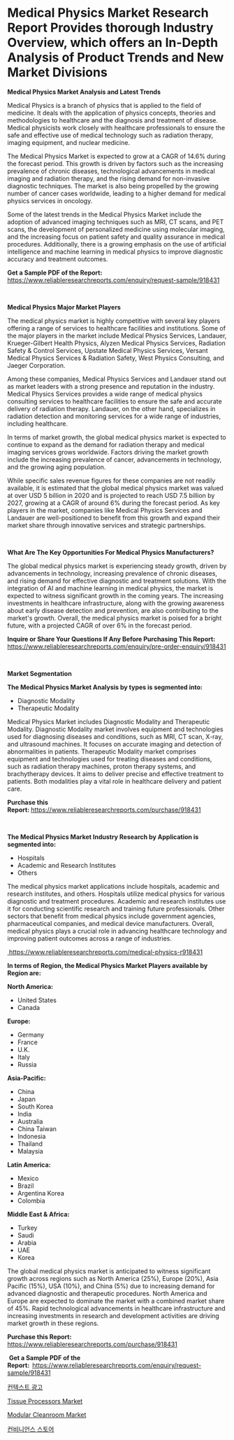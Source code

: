 <p><h1>Medical Physics Market Research Report Provides thorough Industry Overview, which offers an In-Depth Analysis of Product Trends and New Market Divisions</h1></p><p><strong>Medical Physics Market Analysis and Latest Trends</strong></p>
<p><p>Medical Physics is a branch of physics that is applied to the field of medicine. It deals with the application of physics concepts, theories and methodologies to healthcare and the diagnosis and treatment of disease. Medical physicists work closely with healthcare professionals to ensure the safe and effective use of medical technology such as radiation therapy, imaging equipment, and nuclear medicine.</p><p>The Medical Physics Market is expected to grow at a CAGR of 14.6% during the forecast period. This growth is driven by factors such as the increasing prevalence of chronic diseases, technological advancements in medical imaging and radiation therapy, and the rising demand for non-invasive diagnostic techniques. The market is also being propelled by the growing number of cancer cases worldwide, leading to a higher demand for medical physics services in oncology.</p><p>Some of the latest trends in the Medical Physics Market include the adoption of advanced imaging techniques such as MRI, CT scans, and PET scans, the development of personalized medicine using molecular imaging, and the increasing focus on patient safety and quality assurance in medical procedures. Additionally, there is a growing emphasis on the use of artificial intelligence and machine learning in medical physics to improve diagnostic accuracy and treatment outcomes.</p></p>
<p><strong>Get a Sample PDF of the Report:&nbsp;</strong> <a href="https://www.reliableresearchreports.com/enquiry/request-sample/918431">https://www.reliableresearchreports.com/enquiry/request-sample/918431</a></p>
<p>&nbsp;</p>
<p><strong>Medical Physics Major Market Players</strong></p>
<p><p>The medical physics market is highly competitive with several key players offering a range of services to healthcare facilities and institutions. Some of the major players in the market include Medical Physics Services, Landauer, Krueger-Gilbert Health Physics, Alyzen Medical Physics Services, Radiation Safety & Control Services, Upstate Medical Physics Services, Versant Medical Physics Services & Radiation Safety, West Physics Consulting, and Jaeger Corporation.</p><p>Among these companies, Medical Physics Services and Landauer stand out as market leaders with a strong presence and reputation in the industry. Medical Physics Services provides a wide range of medical physics consulting services to healthcare facilities to ensure the safe and accurate delivery of radiation therapy. Landauer, on the other hand, specializes in radiation detection and monitoring services for a wide range of industries, including healthcare.</p><p>In terms of market growth, the global medical physics market is expected to continue to expand as the demand for radiation therapy and medical imaging services grows worldwide. Factors driving the market growth include the increasing prevalence of cancer, advancements in technology, and the growing aging population.</p><p>While specific sales revenue figures for these companies are not readily available, it is estimated that the global medical physics market was valued at over USD 5 billion in 2020 and is projected to reach USD 7.5 billion by 2027, growing at a CAGR of around 6% during the forecast period. As key players in the market, companies like Medical Physics Services and Landauer are well-positioned to benefit from this growth and expand their market share through innovative services and strategic partnerships.</p></p>
<p>&nbsp;</p>
<p><strong>What Are The Key Opportunities For Medical Physics Manufacturers?</strong></p>
<p><p>The global medical physics market is experiencing steady growth, driven by advancements in technology, increasing prevalence of chronic diseases, and rising demand for effective diagnostic and treatment solutions. With the integration of AI and machine learning in medical physics, the market is expected to witness significant growth in the coming years. The increasing investments in healthcare infrastructure, along with the growing awareness about early disease detection and prevention, are also contributing to the market's growth. Overall, the medical physics market is poised for a bright future, with a projected CAGR of over 6% in the forecast period.</p></p>
<p><strong>Inquire or Share Your Questions If Any Before Purchasing This Report:</strong> <a href="https://www.reliableresearchreports.com/enquiry/pre-order-enquiry/918431">https://www.reliableresearchreports.com/enquiry/pre-order-enquiry/918431</a></p>
<p>&nbsp;</p>
<p><strong>Market Segmentation</strong></p>
<p><strong>The Medical Physics Market Analysis by types is segmented into:</strong></p>
<p><ul><li>Diagnostic Modality</li><li>Therapeutic Modality</li></ul></p>
<p><p>Medical Physics Market includes Diagnostic Modality and Therapeutic Modality. Diagnostic Modality market involves equipment and technologies used for diagnosing diseases and conditions, such as MRI, CT scan, X-ray, and ultrasound machines. It focuses on accurate imaging and detection of abnormalities in patients. Therapeutic Modality market comprises equipment and technologies used for treating diseases and conditions, such as radiation therapy machines, proton therapy systems, and brachytherapy devices. It aims to deliver precise and effective treatment to patients. Both modalities play a vital role in healthcare delivery and patient care.</p></p>
<p><strong>Purchase this Report:&nbsp;</strong><a href="https://www.reliableresearchreports.com/purchase/918431">https://www.reliableresearchreports.com/purchase/918431</a></p>
<p>&nbsp;</p>
<p><strong>The Medical Physics Market Industry Research by Application is segmented into:</strong></p>
<p><ul><li>Hospitals</li><li>Academic and Research Institutes</li><li>Others</li></ul></p>
<p><p>The medical physics market applications include hospitals, academic and research institutes, and others. Hospitals utilize medical physics for various diagnostic and treatment procedures. Academic and research institutes use it for conducting scientific research and training future professionals. Other sectors that benefit from medical physics include government agencies, pharmaceutical companies, and medical device manufacturers. Overall, medical physics plays a crucial role in advancing healthcare technology and improving patient outcomes across a range of industries.</p></p>
<p><a href="https://www.reliableresearchreports.com/medical-physics-r918431">&nbsp;https://www.reliableresearchreports.com/medical-physics-r918431</a></p>
<p><strong>In terms of Region, the Medical Physics Market Players available by Region are:</strong></p>
<p>
    <p> <strong> North America: </strong>
        <ul>
            <li>United States</li>
            <li>Canada</li>
        </ul>
        </p> 
    <p> <strong> Europe: </strong>
        <ul>
            <li>Germany</li>
            <li>France</li>
            <li>U.K.</li>
            <li>Italy</li>
            <li>Russia</li>
        </ul>
        </p> 
    <p> <strong> Asia-Pacific: </strong>
        <ul>
            <li>China</li>
            <li>Japan</li>
            <li>South Korea</li>
            <li>India</li>
            <li>Australia</li>
            <li>China Taiwan</li>
            <li>Indonesia</li>
            <li>Thailand</li>
            <li>Malaysia</li>
        </ul>
        </p> 
    <p> <strong> Latin America: </strong>
        <ul>
            <li>Mexico</li>
            <li>Brazil</li>
            <li>Argentina Korea</li>
            <li>Colombia</li>
        </ul>
        </p> 
    <p> <strong> Middle East & Africa: </strong>
        <ul>
            <li>Turkey</li>
            <li>Saudi</li>
            <li>Arabia</li>
            <li>UAE</li>
            <li>Korea</li>
        </ul>
    </p>
    </p>
<p><p>The global medical physics market is anticipated to witness significant growth across regions such as North America (25%), Europe (20%), Asia Pacific (15%), USA (10%), and China (5%) due to increasing demand for advanced diagnostic and therapeutic procedures. North America and Europe are expected to dominate the market with a combined market share of 45%. Rapid technological advancements in healthcare infrastructure and increasing investments in research and development activities are driving market growth in these regions.</p></p>
<p><strong>Purchase this Report: </strong><a href="https://www.reliableresearchreports.com/purchase/918431">https://www.reliableresearchreports.com/purchase/918431</a></p>
<p>&nbsp;<strong>Get a Sample PDF of the Report:&nbsp;&nbsp;</strong><a href="https://www.reliableresearchreports.com/enquiry/request-sample/918431">https://www.reliableresearchreports.com/enquiry/request-sample/918431</a></p>
<p><strong></strong></p>
<p><p><a href="https://github.com/bunxhcci35271755/Market-Research-Report-List-2/blob/main/950539352906.md">컨텍스트 광고</a></p><p><a href="https://www.linkedin.com/pulse/tissue-processors-market-size-outlook-forecast-2024-2031-wst4c?trackingId=f78XXG%2Ffic59Ug6hD4OMrQ%3D%3D">Tissue Processors Market</a></p><p><a href="https://www.linkedin.com/pulse/modular-cleanroom-market-furnishes-information-share-97e8c?trackingId=YxzV1TGnXs%2BNBp1lY0ykow%3D%3D">Modular Cleanroom Market</a></p><p><a href="https://github.com/fredrickeglers/Market-Research-Report-List-2/blob/main/935876852907.md">컨비니언스 스토어</a></p></p>